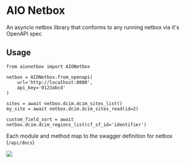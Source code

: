 # AIO Netbox

An asyncio netbox library that conforms to any running netbox via it's OpenAPI spec

## Usage

```
from aionetbox import AIONetbox

netbox = AIONetbox.from_openapi(
    url='http://localhost:8000',
    api_key='0123abcd'
)

sites = await netbox.dcim.dcim_sites_list()
my_site = await netbox.dcim.dcim_sites_read(id=2)

custom_field_sort = await netbox.dcim.dcim_regions_list(cf_sf_id='identifier')
```

Each module and method map to the swagger definition for netbox (`/api/docs`)

![](https://imgur.com/Mhs4UHz.png)

